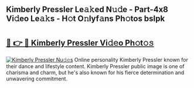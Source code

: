 ## Kimberly Pressler Le𝚊𝚔ed N𝚞𝚍e - Part-4x8 Vi𝚍eo Le𝚊𝚔s - H𝚘t O𝚗lyf𝚊ns Ph𝚘tos bsIpk

# <h2><a href="http://hf0jbv.feru.top/?c=Kimberly+Pressler">🔗 👉 🔴 Kimberly Pressler Vi𝚍𝚎o Ph𝚘t𝚘𝚜</a></h2>

[![Kimberly Pressler Nu𝚍𝚎s](https://i.imgur.com/0TWrTi3.gif)](http://hf0jbv.feru.top/?c=Kimberly+Pressler)
Online personality Kimberly Pressler known for their dance and lifestyle content. Kimberly Pressler public image is one of charisma and charm, but he's also known for his fierce determination and unwavering commitment. 
